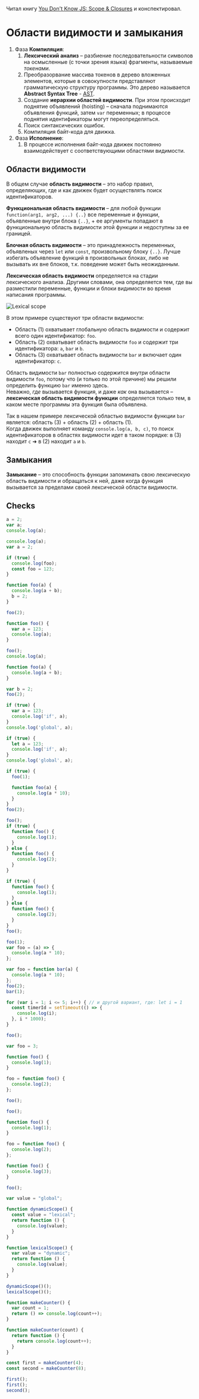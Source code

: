 Читал книгу [You Don't Know JS: Scope & Closures](https://www.amazon.com/gp/product/1449335586/ref=dbs_a_def_rwt_bibl_vppi_i8) и конспектировал.  

# Области видимости и замыкания

1. Фаза **Компиляция**:
    1. **Лексический анализ** – разбиение последовательности символов на осмысленные (с точки зрения языка) фрагменты, называемые _токенами_.
    2. Преобразорвание массива токенов в дерево вложенных элементов, которые в совокупности представляют грамматическую структуру программы. Это дерево называется **Abstract Syntax Tree** - [AST](https://astexplorer.net/).
    3. Создание **иерархии областей видимости**. При этом происходит поднятие объявлений (hoisting) – сначала поднимаются объявления функций, затем  `var` переменных; в процессе поднятия идентификаторы могут переопределяться.
    4. Поиск синтаксических ошибок.
    5. Компиляция байт-кода для движка.
2. Фаза **Исполнение**:
    1. В процессе исполнения байт-кода движек постоянно взаимодействует с соответствующими областями видимости.

## Области видимости

В общем случае **область видимости** – это набор правил, определяющих, где и как движек будет осуществлять поиск идентификаторов.

**Функциональная область видимости** – для любой функции `function(arg1, arg2, ...) {..}` все переменные и функции, объявленные внутри блока `{..}`, + ее аргументы попадают в функциональную область видимости этой функции и недоступны за ее границей.

**Блочная область видимости** – это принадлежность переменных, объявленых через `let` или `const`, произвольному блоку `{..}`. Лучше избегать объявление функций в произвольных блоках, либо не вызывать их вне блоков, т.к. поведение может быть неожиданным.

**Лексическая область видимости** определяется на стадии лексического анализа. Другими словами, она определяется тем, где вы разместили переменные, функции и блоки видимости во время написания программы.

![Lexical scope](./data/lexical-scope.png)

В этом примере существуют три области видимости:

- Область (1) охватывает глобальную область видимости и содержит всего один идентификатор: `foo`.
- Область (2) охватывает область видимости `foo` и содержит три идентификатора: `a`, `bar` и `b`.
- Область (3) охватывает область видимости `bar` и включает один идентификатор: `c`.

Область видимости `bar` полностью содержится внутри области видимости `foo`, потому что (и только по этой причине) мы решили определить функцию `bar` именно здесь.  
Неважно, _где_ вызывается функция, и даже _как_ она вызывается – **лексическая область видимости функции** определяется только тем, в каком месте программы эта функция была объявлена.

Так в нашем примере лексической областью видимости функции `bar` является: область (3) + область (2) + область (1).    
Когда движек выполняет команду `console.log(a, b, c)`, то поиск идентификаторов в областях видимости идет в таком порядке: в (3) находит `c` ➜ в (2) находит `a` и `b`.

## Замыкания

**Замыкание** – это способность функции запоминать свою лексическую область видимости и обращаться к ней, даже когда функция вызывается за пределами своей лексической области видимости.

## Checks

```js
a = 2;
var a;
console.log(a);
```

```js
console.log(a);
var a = 2;
```

```js
if (true) {
  console.log(foo);
  const foo = 123;
}
```

```js
function foo(a) {
  console.log(a + b);
  b = 2;
}

foo(2);
```

```js
function foo() {
  var a = 123;
  console.log(a);
}

foo();
console.log(a);
```

```js
function foo(a) {
  console.log(a + b);
}

var b = 2;
foo(2);
```

```js
if (true) {
  var a = 123;
  console.log('if', a);
}
console.log('global', a);
```

```js
if (true) {
  let a = 123;
  console.log('if', a);
}
console.log('global', a);
```

```js
if (true) {
  foo(1);

  function foo(a) {
    console.log(a * 10);
  }
}
foo(2);
```

```js
foo();
if (true) {
  function foo() {
    console.log(1);
  }
} else {
  function foo() {
    console.log(2);
  }
}
```

```js
if (true) {
  function foo() {
    console.log(1);
  }
} else {
  function foo() {
    console.log(2);
  }
}
foo();
```

```js
foo(1);
var foo = (a) => {
  console.log(a * 10);
};
```

```js
var foo = function bar(a) {
  console.log(a * 10);
};
foo(2);
bar(1);
```

```js
for (var i = 1; i <= 5; i++) { // и другой вариант, где: let i = 1 
  const timerId = setTimeout(() => {
    console.log(i);
  }, i * 1000);
}
```

```js
foo();

var foo = 3;

function foo() {
  console.log(1);
}

foo = function foo() {
  console.log(2);
};

foo();
```

```js
foo();

function foo() {
  console.log(1);
}

foo = function foo() {
  console.log(2);
};

function foo() {
  console.log(3);
}

foo();
```

```js
var value = "global";

function dynamicScope() {
  const value = "lexical";
  return function () {
    console.log(value);
  }
}

function lexicalScope() {
  var value = "dynamic";
  return function () {
    console.log(value);
  }
}

dynamicScope()();
lexicalScope()();
```

```js
function makeCounter() {
  var count = 1;
  return () => console.log(count++);
}

function makeCounter(count) {
  return function () {
    return console.log(count++);
  }
}

const first = makeCounter(4);
const second = makeCounter(8);

first();
first();
second();
```
